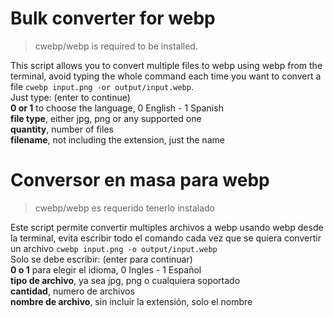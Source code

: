 # Bulk converter for webp
> cwebp/webp is required to be installed.

This script allows you to convert multiple files to webp using webp from the terminal, avoid typing the whole command each time you want to convert a file `cwebp input.png -or output/input.webp`. <br>
Just type: (enter to continue) <br>
**0 or 1** to choose the language, 0 English - 1 Spanish <br>
**file type**, either jpg, png or any supported one <br>
**quantity**, number of files <br>
**filename**, not including the extension, just the name <br>

# Conversor en masa para webp 
> cwebp/webp es requerido tenerlo instalado 

Este script permite convertir multiples archivos a webp usando webp desde la terminal, evita escribir todo el comando cada vez que se quiera convertir un archivo `cwebp input.png -o output/input.webp` <br>
Solo se debe escribir: (enter para continuar) <br>
**0 o 1** para elegir el idioma, 0 Ingles - 1 Español <br>
**tipo de archivo**, ya sea jpg, png o cualquiera soportado <br>
**cantidad**, numero de archivos <br>
**nombre de archivo**, sin incluir la extensión, solo el nombre <br>
